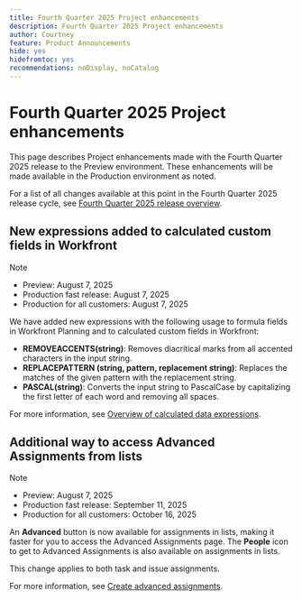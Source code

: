 ```yaml
---
title: Fourth Quarter 2025 Project enhancements
description: Fourth Quarter 2025 Project enhancements
author: Courtney
feature: Product Announcements
hide: yes
hidefromtoc: yes
recommendations: noDisplay, noCatalog
---
```

# Fourth Quarter 2025 Project enhancements

This page describes Project enhancements made with the Fourth Quarter 2025 release to the Preview environment. These enhancements will be made available in the Production environment as noted.

For a list of all changes available at this point in the Fourth Quarter 2025 release cycle, see [Fourth Quarter 2025 release overview](/help/quicksilver/product-announcements/product-releases/25-q4-release-activity/25-q4-release-overview.md).

## New expressions added to calculated custom fields in Workfront 

>[!NOTE]
>
>* Preview: August 7, 2025
>* Production fast release: August 7, 2025
>* Production for all customers: August 7, 2025

We have added new expressions with the following usage to formula fields in Workfront Planning and to calculated custom fields in Workfront:

* **REMOVEACCENTS(string)**: Removes diacritical marks from all accented characters in the input string.
* **REPLACEPATTERN (string, pattern, replacement string)**: Replaces the matches of the given pattern with the replacement string. 
* **PASCAL(string)**: Converts the input string to PascalCase by capitalizing the first letter of each word and removing all spaces.

For more information, see [Overview of calculated data expressions](/help/quicksilver/reports-and-dashboards/reports/calc-cstm-data-reports/calculated-data-expressions.md).

## Additional way to access Advanced Assignments from lists

>[!NOTE]
>
>* Preview: August 7, 2025
>* Production fast release: September 11, 2025
>* Production for all customers: October 16, 2025

An **Advanced** button is now available for assignments in lists, making it faster for you to access the Advanced Assignments page. The **People** icon to get to Advanced Assignments is also available on assignments in lists.

This change applies to both task and issue assignments.

For more information, see [Create advanced assignments](/help/quicksilver/manage-work/tasks/assign-tasks/create-advanced-assignments.md).

